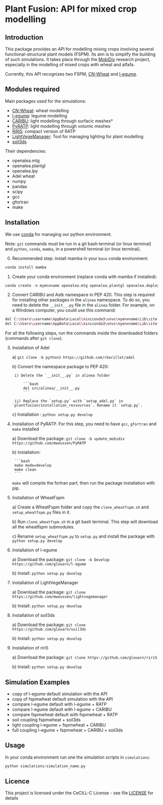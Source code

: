 # Plant Fusion: API for mixed crop modelling

## Introduction

This package provides an API for modelling mixing crops involving several functional-structural plant models (FSPM). Its aim is to simplify the building of such simulations. 
It takes place through the [MobiDiv](https://www6.inrae.fr/mobidiv/) research project, especially in the modelling of mixed crops with wheat and alfafa. 

Currently, this API recognizes two FSPM, [CN-Wheat](https://github.com/openalea-incubator/WheatFspm) and [l-egume](https://github.com/glouarn/l-egume).

## Modules required

Main packages used for the simulations:
- [CN-Wheat](https://github.com/openalea-incubator/WheatFspm): wheat modelling
- [l-egume](https://github.com/glouarn/l-egume): legume modelling
- [CARIBU](https://github.com/openalea-incubator/caribu): light modelling through surfacic meshes*
- [PyRATP](https://github.com/mwoussen/PyRATP): light modelling through volumic meshes
- [RiRi5](https://github.com/glouarn/riri5): compact version of RATP
- [LightVegeManager](https://github.com/mwoussen/lightvegemanager): Tool for managing lighting for plant modelling
- [soil3ds](https://github.com/glouarn/soil3ds)

Their dependencies:
- openalea.mtg
- openalea.plantgl
- openalea.lpy
- Adel wheat
- numpy
- pandas
- scipy
- gcc
- gfortran
- make

## Installation

We use [conda](https://docs.conda.io/projects/conda/en/latest/user-guide/index.html) for managing our python environment. 

Note: `git` commands must be run in a git bash terminal (or linux terminal) and `python`, `conda`, `mamba`, in a powershell terminal (or linux terminal).

0) Recommended step: install mamba in your `base` conda environment:

```python
conda install mamba 
```

1) Create your conda environment (replace conda with mamba if installed):

```python
conda create -n myenvname openalea.mtg openalea.plantgl openalea.deploy openalea.lpy openalea.sconsx alinea.caribu alinea.astk numpy=1.22.4 pandas pytest sphinx sphinx-rtd-theme xlrd coverage nose statsmodels scipy=1.7.3 scons zipp=3.15.0 m2w64-gcc-fortran -c conda-forge -c openalea3
```

2) Convert CARIBU and Astk namespace in PEP 420. This step is required for installing other packages in the `alinea` namespace. To do so, you need to delete the `__init__.py` file in the `alinea` folder. For example, on a Windows computer, you could use this command:

```bash
del C:\Users\username\AppData\Local\miniconda3\envs\myenvname\Lib\site-packages\alinea.astk-2.3.2-py3.9.egg\alinea\__init__.py
del C:\Users\username\AppData\Local\miniconda3\envs\myenvname\Lib\site-packages\alinea.caribu-8.0.10-py3.9-win-amd64.egg\alinea\__init__.py
```

For all the following steps, run the commands inside the downloaded folders (commands after `git clone`).

3) Installation of Adel

    a) `git clone -b python3 https://github.com/rbarillot/adel`

    b) Convert the namespace package to PEP 420: 

        i) Delete the `__init__.py` in alinea folder

            ```bash
            del src/alinea/__init__.py
            ```
            
        ii) Replace the `setup.py` with `setup_adel.py` in `plantfusion/installation_ressources`. Rename it `setup.py`.

    c) Installation : `python setup.py develop`

4) Installation of PyRATP. For this step, you need to have `gcc`, `gfortran` and `make` installed

    a) Download the package: `git clone -b update_mobidiv https://github.com/mwoussen/PyRATP`

    b) Installation: 

        ```bash
        make mode=develop
        make clean
        ``` 

    `make` will compile the fortran part, then run the package installation with pip.

5) Installation of WheatFspm

    a) Create a WheatFspm folder and copy the `clone_wheatfspm.sh` and `setup_wheatfspm.py` files in it.

    b) Run `clone_wheatfspm.sh` in a git bash terminal. This step will download all the wheatfspm submodules.

    c) Rename `setup_wheatfspm.py` to `setup.py` and install the package with `python setup.py develop`

6) Installation of l-egume

    a) Download the package: `git clone -b Develop https://github.com/glouarn/l-egume`

    b) Install: `python setup.py develop`

7) Installation of LightVegeManager

    a) Download the package: `git clone https://github.com/mwoussen/lightvegemanager`

    b) Install: `python setup.py develop`

8) Installation of soil3ds

    a) Download the package: `git clone https://github.com/glouarn/soil3ds`

    b) Install: `python setup.py develop`

9) Installation of riri5

    a) Download the package: `git clone https://github.com/glouarn/riri5`
    
    b) Install: `python setup.py develop`


## Simulation Examples

- copy of l-egume default simulation with the API
- copy of fspmwheat default simulation with the API
- compare l-egume default with l-egume + RATP
- compare l-egume default with l-egume + CARIBU
- compare fspmwheat default with fspmwheat + RATP
- soil coupling fspmwheat + soil3ds
- light coupling l-egume + fspmwheat + CARIBU
- full coupling l-egume + fspmwheat + CARIBU + soil3ds

## Usage

In your conda environment run one the simulation scripts in `simulations`:

```python
python simulations/simulation_name.py
```
## Licence

This project is licensed under the CeCILL-C License - see file [LICENSE](LICENSE) for details

